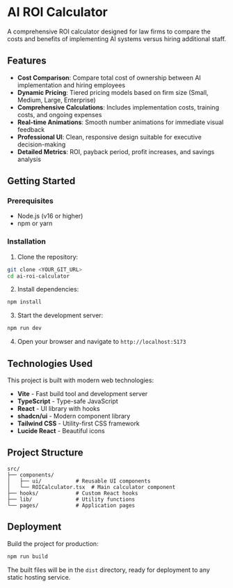 # AI ROI Calculator

A comprehensive ROI calculator designed for law firms to compare the costs and benefits of implementing AI systems versus hiring additional staff.

## Features

- **Cost Comparison**: Compare total cost of ownership between AI implementation and hiring employees
- **Dynamic Pricing**: Tiered pricing models based on firm size (Small, Medium, Large, Enterprise)
- **Comprehensive Calculations**: Includes implementation costs, training costs, and ongoing expenses
- **Real-time Animations**: Smooth number animations for immediate visual feedback
- **Professional UI**: Clean, responsive design suitable for executive decision-making
- **Detailed Metrics**: ROI, payback period, profit increases, and savings analysis

## Getting Started

### Prerequisites

- Node.js (v16 or higher)
- npm or yarn

### Installation

1. Clone the repository:

```sh
git clone <YOUR_GIT_URL>
cd ai-roi-calculator
```

2. Install dependencies:

```sh
npm install
```

3. Start the development server:

```sh
npm run dev
```

4. Open your browser and navigate to `http://localhost:5173`

## Technologies Used

This project is built with modern web technologies:

- **Vite** - Fast build tool and development server
- **TypeScript** - Type-safe JavaScript
- **React** - UI library with hooks
- **shadcn/ui** - Modern component library
- **Tailwind CSS** - Utility-first CSS framework
- **Lucide React** - Beautiful icons

## Project Structure

```
src/
├── components/
│   ├── ui/           # Reusable UI components
│   └── ROICalculator.tsx  # Main calculator component
├── hooks/            # Custom React hooks
├── lib/              # Utility functions
└── pages/            # Application pages
```

## Deployment

Build the project for production:

```sh
npm run build
```

The built files will be in the `dist` directory, ready for deployment to any static hosting service.
